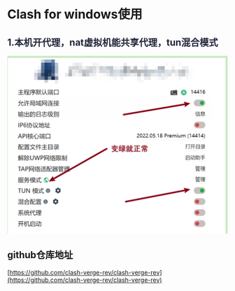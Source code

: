 # Clash for windows使用
## <font style="color:rgb(35, 38, 59);">1.本机开代理，nat虚拟机能共享代理，tun混合模式</font>
![](../images/1732429680079-0b6ecbfe-336a-4b2f-896d-aa853464a313.png)



## github仓库地址
[https://github.com/clash-verge-rev/clash-verge-rev](https://github.com/clash-verge-rev/clash-verge-rev)

